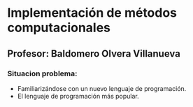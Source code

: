# Implementación de métodos computacionales
## Profesor: Baldomero Olvera Villanueva
### Situacion problema: 
- Familiarizándose con un nuevo lenguaje de programación.
- El lenguaje de programación más popular.

